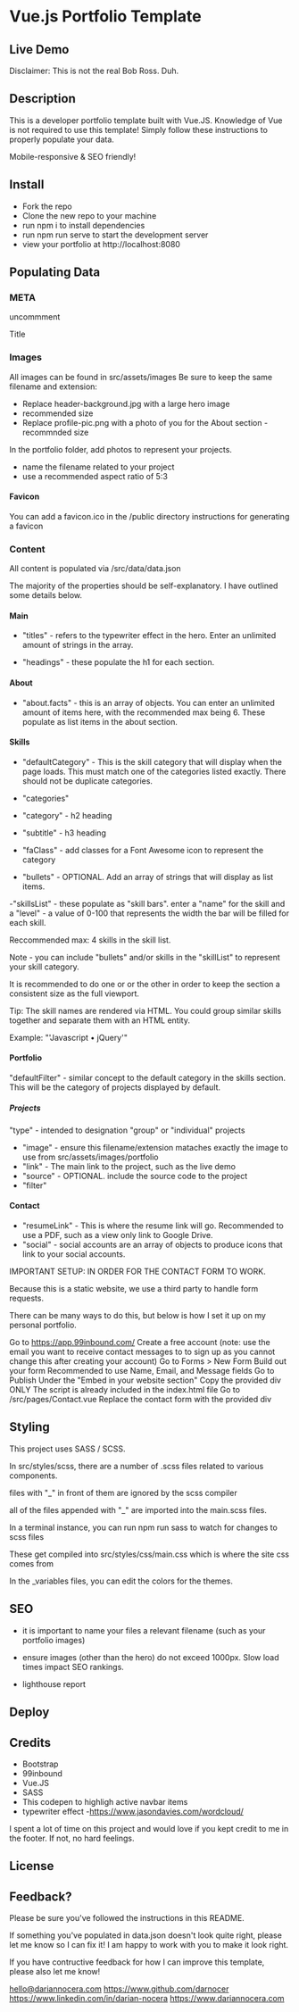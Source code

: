 # Vue.js Portfolio Template

## Live Demo

Disclaimer: This is not the real Bob Ross. Duh.

## Description

This is a developer portfolio template built with Vue.JS. Knowledge of Vue is not required to use this template! Simply follow these instructions to properly populate your data.

Mobile-responsive & SEO friendly!

## Install

- Fork the repo
- Clone the new repo to your machine
- run npm i to install dependencies
- run npm run serve to start the development server
- view your portfolio at http://localhost:8080

## Populating Data

### META

uncommment

Title

### Images

All images can be found in src/assets/images
Be sure to keep the same filename and extension:

- Replace header-background.jpg with a large hero image
- recommended size
- Replace profile-pic.png with a photo of you for the About section
  -recommnded size

In the portfolio folder, add photos to represent your projects.

- name the filename related to your project
- use a recommended aspect ratio of 5:3

#### Favicon

You can add a favicon.ico in the /public directory
instructions for generating a favicon

### Content

All content is populated via /src/data/data.json

The majority of the properties should be self-explanatory. I have outlined some details below.

#### Main

- "titles" - refers to the typewriter effect in the hero. Enter an unlimited amount of strings in the array.

- "headings" - these populate the h1 for each section.

#### About

- "about.facts" - this is an array of objects. You can enter an unlimited amount of items here, with the recommended max being 6. These populate as list items in the about section.

#### Skills

- "defaultCategory" - This is the skill category that will display when the page loads. This must match one of the categories listed exactly. There should not be duplicate categories.

- "categories"
- "category" - h2 heading
- "subtitle" - h3 heading
- "faClass" - add classes for a Font Awesome icon to represent the category
- "bullets" - OPTIONAL. Add an array of strings that will display as list items.

-"skillsList" - these populate as "skill bars". enter a "name" for the skill and a "level" - a value of 0-100 that represents the width the bar will be filled for each skill.

Reccommended max: 4 skills in the skill list.

Note - you can include "bullets" and/or skills in the "skillList" to represent your skill category.

It is recommended to do one or or the other in order to keep the section a consistent size as the full viewport.

Tip: The skill names are rendered via HTML. You could group similar skills together and separate them with an HTML entity.

Example: "'Javascript &bull; jQuery'"

#### Portfolio

"defaultFilter" - similar concept to the default category in the skills section. This will be the category of projects displayed by default.

##### Projects

"type" - intended to designation "group" or "individual" projects

- "image" - ensure this filename/extension mataches exactly the image to use from src/assets/images/portfolio
- "link" - The main link to the project, such as the live demo
- "source" - OPTIONAL. include the source code to the project
- "filter"

#### Contact

- "resumeLink" - This is where the resume link will go. Recommended to use a PDF, such as a view only link to Google Drive.
- "social" - social accounts are an array of objects to produce icons that link to your social accounts.

IMPORTANT SETUP: IN ORDER FOR THE CONTACT FORM TO WORK.

Because this is a static website, we use a third party to handle form requests.

There can be many ways to do this, but below is how I set it up on my personal portfolio.

Go to https://app.99inbound.com/
Create a free account (note: use the email you want to receive contact messages to to sign up as you cannot change this after creating your account)
Go to Forms > New Form
Build out your form
Recommended to use Name, Email, and Message fields
Go to Publish
Under the "Embed in your website section"
Copy the provided div ONLY
The script is already included in the index.html file
Go to /src/pages/Contact.vue
Replace the contact form with the provided div

## Styling

This project uses SASS / SCSS.

In src/styles/scss, there are a number of .scss files related to various components.

files with "\_" in front of them are ignored by the scss compiler

all of the files appended with "\_" are imported into the main.scss files.

In a terminal instance, you can run npm run sass to watch for changes to scss files

These get compiled into src/styles/css/main.css which is where the site css comes from

In the \_variables files, you can edit the colors for the themes.

## SEO

- it is important to name your files a relevant filename (such as your portfolio images)
- ensure images (other than the hero) do not exceed 1000px. Slow load times impact SEO rankings.

- lighthouse report

## Deploy

## Credits

- Bootstrap
- 99inbound
- Vue.JS
- SASS
- This codepen to highligh active navbar items
- typewriter effect -https://www.jasondavies.com/wordcloud/

I spent a lot of time on this project and would love if you kept credit to me in the footer. If not, no hard feelings.

## License

## Feedback?

Please be sure you've followed the instructions in this README.

If something you've populated in data.json doesn't look quite right, please let me know so I can fix it! I am happy to work with you to make it look right.

If you have contructive feedback for how I can improve this template, please also let me know!

hello@dariannocera.com
https://www.github.com/darnocer
https://www.linkedin.com/in/darian-nocera
https://www.dariannocera.com
